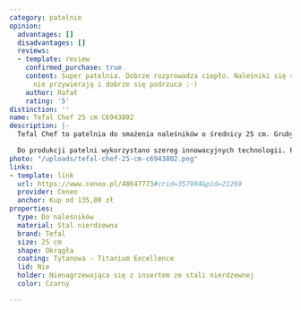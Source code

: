 ```yaml
---
category: patelnie
opinion:
  advantages: []
  disadvantages: []
  reviews:
  - template: review
    confirmed_purchase: true
    content: Super patelnia. Dobrze rozprowadza ciepło. Naleśniki się smażą równo,
      nie przywierają i dobrze się podrzuca :-)
    author: Rafał
    rating: '5'
distinction: ''
name: Tefal Chef 25 cm C6943802
description: |-
  Tefal Chef to patelnia do smażenia naleśników o średnicy 25 cm. Gruby spód zapewnia odpowiednią dystrybucję ciepła i sprawia, że naczynie nie odkształca się. Powłoka tytanowa na wewnętrznej stronie cechuje się wysoką odpornością na zarysowania, a przygotowywane dania nie przywierają do dna, gwarantując komfort podczas smażenia.

  Do produkcji patelni wykorzystano szereg innowacyjnych technologii. Powłoka Titanium Excellence jest niezwykle wytrzymała, dlatego umożliwia używanie metalowych akcesoriów bez ryzyka jakiegokolwiek uszkodzenia naczynia. Dodatkowo pozwala na smażenie potraw bez użycia tłuszczu, co ma korzystny wpływ na codzienną dietę. Uchwyt patelni ze stali nierdzewnej został poddany termoizolacji. Patelnia posiada funkcję Thermo-Spot, której zadaniem jest kontrolowanie i zachowywanie optymalnej temperatury dla każdego z przygotowywanych dań. Dzięki temu naczynie jest idealne do użytku - zarówno dla kucharzy profesjonalnych, jak i hobbystów.
photo: "/uploads/tefal-chef-25-cm-c6943802.png"
links:
- template: link
  url: https://www.ceneo.pl/48647773#crid=357904&pid=21269
  provider: Ceneo
  anchor: Kup od 135,00 zł
properties:
  type: Do naleśników
  material: Stal nierdzewna
  brand: Tefal
  size: 25 cm
  shape: Okrągła
  coating: Tytanowa - Titanium Excellence
  lid: Nie
  holder: Nienagrzewająca się z insertem ze stali nierdzewnej
  color: Czarny

---
```

